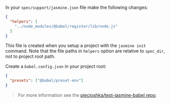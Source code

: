 In your `spec/support/jasmine.json` file make the following changes:

```json title="JSON"
{
  "helpers": [
    "../node_modules/@babel/register/lib/node.js"
  ]
}
```

This file is created when you setup a project with the `jasmine init` command. Note that the file paths in `helpers` option are relative to `spec_dir`, not to project root path.

Create a `babel.config.json` in your project root:

```json title="babel.config.json"
{
  "presets": ["@babel/preset-env"]
}
```

<blockquote class="alert alert--info">
  <p>
    For more information see the <a href="https://github.com/piecioshka/test-jasmine-babel">piecioshka/test-jasmine-babel repo</a>.
  </p>
</blockquote>
